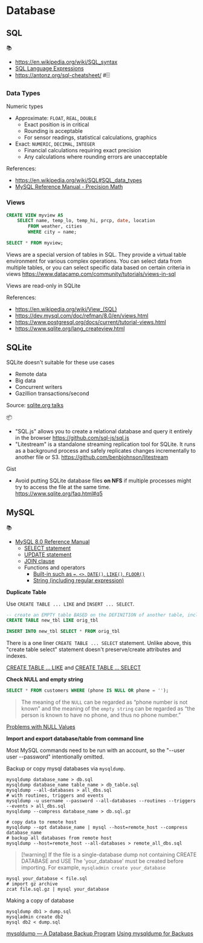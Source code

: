 # Database

## SQL
📚
 * https://en.wikipedia.org/wiki/SQL_syntax
 * [SQL Language Expressions](https://sqlite.org/lang_expr.html)
 * https://antonz.org/sql-cheatsheet/ #🗄️

### Data Types

Numeric types
- Approximate: `FLOAT`, `REAL`, `DOUBLE`
	- Exact position is in critical
	- Rounding is acceptable
	- For sensor readings, statistical  calculations, graphics
- Exact: `NUMERIC`, `DECIMAL`, `INTEGER`
	- Financial calculations requiring exact precision
	- Any  calculations where rounding errors are unacceptable

 References:
 - https://en.wikipedia.org/wiki/SQL#SQL_data_types
 - [MySQL Reference Manual - Precision Math](https://dev.mysql.com/doc/refman/en/precision-math.html)

### Views

```sql
CREATE VIEW myview AS
    SELECT name, temp_lo, temp_hi, prcp, date, location
        FROM weather, cities
        WHERE city = name;

SELECT * FROM myview;
```

Views are a special version of tables in SQL. They provide a virtual table environment for various complex operations. You can select data from multiple tables, or you can select specific data based on certain criteria in views https://www.datacamp.com/community/tutorials/views-in-sql

Views are read-only in SQLite

References:
* https://en.wikipedia.org/wiki/View_(SQL)
* https://dev.mysql.com/doc/refman/8.0/en/views.html
* https://www.postgresql.org/docs/current/tutorial-views.html
* https://www.sqlite.org/lang_createview.html

## SQLite

SQLite doesn't suitable for these use cases
* Remote data
* Big data
* Concurrent writers
* Gazillion transactions/second

Source: [sqlite.org talks](https://www.sqlite.org/talks/cmu-20150917.odp)

📦
 * "SQL.js" allows you to create a relational database and query it entirely in the browser https://github.com/sql-js/sql.js
 * "Litestream" is a standalone streaming replication tool for SQLite. It runs as a background process and safely replicates changes incrementally to another file or S3. https://github.com/benbjohnson/litestream

Gist
 * Avoid putting SQLite database files **on NFS** if multiple processes might try to access the file at the same time. https://www.sqlite.org/faq.html#q5

## MySQL

📚
- [MySQL 8.0 Reference Manual](https://dev.mysql.com/doc/refman/8.0/en/)
	- [SELECT statement](https://dev.mysql.com/doc/refman/8.0/en/select.html)
	- [UPDATE statement](https://dev.mysql.com/doc/refman/8.0/en/update.html)
	- [JOIN clause](https://dev.mysql.com/doc/refman/8.0/en/join.html)
	- Functions and operators
		- [Built-in such as `=`, `<>`, `DATE()`, `LIKE()`, `FLOOR()`](https://dev.mysql.com/doc/refman/8.0/en/built-in-function-reference.html)
		- [String (including regular expression)](https://dev.mysql.com/doc/refman/8.0/en/string-functions.html)

**Duplicate Table**

Use `CREATE TABLE ... LIKE` and `INSERT ... SELECT`.
```sql
-- create an EMPTY table BASED on the DEFINITION of another table, including any column ATTRIBUTES and INDEXES defined
CREATE TABLE new_tbl LIKE orig_tbl

INSERT INTO new_tbl SELECT * FROM orig_tbl
```

There is a one liner `CREATE TABLE ... SELECT` statement. Unlike above, this "create table select" statement doesn't preserve/create attributes and indexes.

[CREATE TABLE ... LIKE](https://dev.mysql.com/doc/refman/8.0/en/create-table-like.html) and [CREATE TABLE ... SELECT](https://dev.mysql.com/doc/refman/8.0/en/create-table-select.html)

**Check NULL and empty string**

```sql
SELECT * FROM customers WHERE (phone IS NULL OR phone = '');
```

> The meaning of the `NULL` can be regarded as “phone number is not known” and the meaning of the `empty string` can be regarded as “the person is known to have no phone, and thus no phone number.”

[Problems with NULL Values](https://dev.mysql.com/doc/refman/8.0/en/problems-with-null.html)

**Import and export database/table from command line**

Most MySQL commands need to be run with an account, so the "--user user --password" intentionally omitted.

Backup or copy mysql databases via `mysqldump`.
```shell
mysqldump database_name > db.sql
mysqldump database_name table_name > db_table.sql
mysqldump --all-databases > all_dbs.sql
# with routines, triggers and events
mysqldump -u username --password --all-databases --routines --triggers --events > all_dbs.sql
mysqldump --compress database_name > db.sql.gz

# copy data to remote host
mysqldump --opt database_name | mysql --host=remote_host --compress database_name
# backup all databases from remote host
mysqldump --host=remote_host --all-databases > remote_all_dbs.sql

```

> [!warning] If the file is a single-database dump not containing CREATE DATABASE and USE
> The 'your_database' must be created before importing. For example, `mysqladmin create your_database`
```shell
mysql your_database < file.sql
# import gz archive
zcat file.sql.gz | mysql your_database
```

Making a copy of database
```shell
mysqldump db1 > dump.sql
mysqladmin create db2
mysql db2 < dump.sql
```

[mysqldump — A Database Backup Program](https://dev.mysql.com/doc/refman/en/mysqldump.html)
[Using mysqldump for Backups](https://dev.mysql.com/doc/refman/en/using-mysqldump.html)
